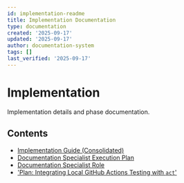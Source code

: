 ```yaml
---
id: implementation-readme
title: Implementation Documentation
type: documentation
created: '2025-09-17'
updated: '2025-09-17'
author: documentation-system
tags: []
last_verified: '2025-09-17'
---
```


# Implementation

Implementation details and phase documentation.

## Contents

- [Implementation Guide (Consolidated)](IMPLEMENTATION_GUIDE.md)
- [Documentation Specialist Execution Plan](documentation-specialist-execution-plan.md)
- [Documentation Specialist Role](documentation-specialist-role.md)
- ['Plan: Integrating Local GitHub Actions Testing with `act`'](local-act-testing-plan.md)